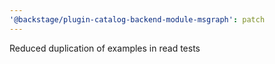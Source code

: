 ```yaml
---
'@backstage/plugin-catalog-backend-module-msgraph': patch
---
```


Reduced duplication of examples in read tests
